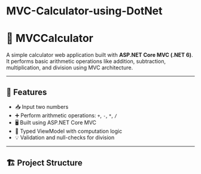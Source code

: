 # MVC-Calculator-using-DotNet
# 🧮 MVCCalculator

A simple calculator web application built with **ASP.NET Core MVC (.NET 6)**. It performs basic arithmetic operations like addition, subtraction, multiplication, and division using MVC architecture.

---

## 🚀 Features

- 📥 Input two numbers
- ➕ Perform arithmetic operations: `+`, `-`, `*`, `/`
- 🖥️ Built using ASP.NET Core MVC
- 🔧 Typed ViewModel with computation logic
- 💡 Validation and null-checks for division

---

## 🏗️ Project Structure

